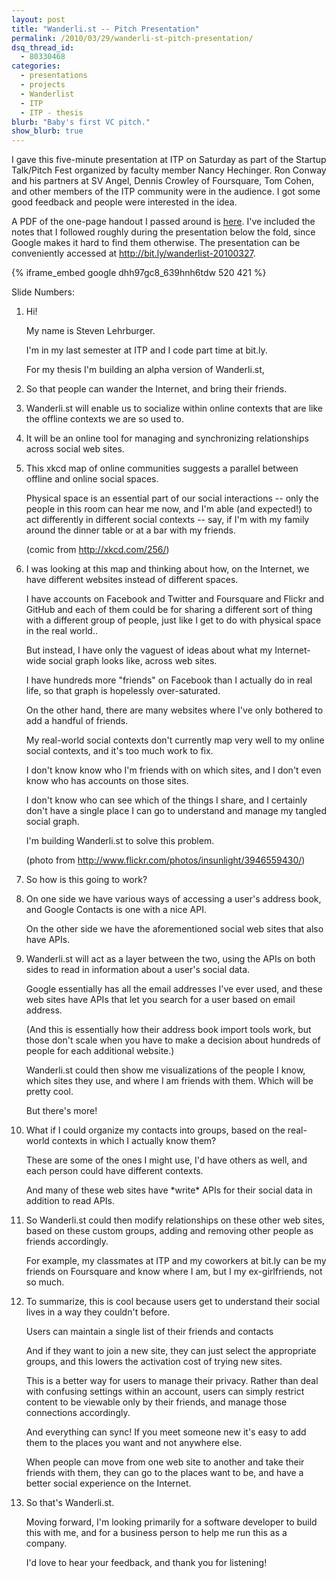 ```yaml
---
layout: post
title: "Wanderli.st -- Pitch Presentation"
permalink: /2010/03/29/wanderli-st-pitch-presentation/
dsq_thread_id:
  - 80330468
categories:
  - presentations
  - projects
  - Wanderlist
  - ITP
  - ITP - thesis
blurb: "Baby's first VC pitch."
show_blurb: true
---
```

I gave this five-minute presentation at ITP on Saturday as part of the Startup Talk/Pitch Fest organized by faculty member Nancy Hechinger. Ron Conway and his partners at SV Angel, Dennis Crowley of Foursquare, Tom Cohen, and other members of the ITP community were in the audience. I got some good feedback and people were interested in the idea.

A PDF of the one-page handout I passed around is [here][1]. I've included the notes that I followed roughly during the presentation below the fold, since Google makes it hard to find them otherwise. The presentation can be conveniently accessed at <http://bit.ly/wanderlist-20100327>.

{% iframe_embed google dhh97gc8_639hnh6tdw 520 421 %}
  
Slide Numbers:

1.  Hi!
    
    My name is Steven Lehrburger.
    
    I'm in my last semester at ITP and I code part time at bit.ly.
    
    For my thesis I'm building an alpha version of Wanderli.st,

2.  So that people can wander the Internet, and bring their friends.

3. Wanderli.st will enable us to socialize within online contexts that are like the offline contexts we are so used to.

4. It will be an online tool for managing and synchronizing relationships across social web sites.

5. This xkcd map of online communities suggests a parallel between offline and online social spaces.
   
   Physical space is an essential part of our social interactions -- only the people in this room can hear me now, and I'm able (and expected!) to act differently in different social contexts -- say, if I'm with my family around the dinner table or at a bar with my friends.
   
   (comic from http://xkcd.com/256/)

6. I was looking at this map and thinking about how, on the Internet, we have different websites instead of different spaces.
   
   I have accounts on Facebook and Twitter and Foursquare and Flickr and GitHub and each of them could be for sharing a different sort of thing with a different group of people, just like I get to do with physical space in the real world..
   
   But instead, I have only the vaguest of ideas about what my Internet-wide social graph looks like, across web sites.
   
   I have hundreds more "friends" on Facebook than I actually do in real life, so that graph is hopelessly over-saturated.
   
   On the other hand, there are many websites where I've only bothered to add a handful of friends.
   
   My real-world social contexts don't currently map very well to my online social contexts, and it's too much work to fix.
   
   I don't know know who I'm friends with on which sites, and I don't even know who has accounts on those sites.
   
   I don't know who can see which of the things I share, and I certainly don't have a single place I can go to understand and manage my tangled social graph.
   
   I'm building Wanderli.st to solve this problem.
    
   (photo from http://www.flickr.com/photos/insunlight/3946559430/)

7. So how is this going to work?

8. On one side we have various ways of accessing a user's address book, and Google Contacts is one with a nice API.
   
   On the other side we have the aforementioned social web sites that also have APIs.

9. Wanderli.st will act as a layer between the two, using the APIs on both sides to read in information about a user's social data.
   
   Google essentially has all the email addresses I've ever used, and these web sites have APIs that let you search for a user based on email address.
   
   (And this is essentially how their address book import tools work, but those don't scale when you have to make a decision about hundreds of people for each additional website.)
   
   Wanderli.st could then show me visualizations of the people I know, which sites they use, and where I am friends with them. Which will be pretty cool.

   But there's more!
            
10. What if I could organize my contacts into groups, based on the real-world contexts in which I actually know them?
    
    These are some of the ones I might use, I'd have others as well, and each person could have different contexts.
    
    And many of these web sites have \*write\* APIs for their social data in addition to read APIs.

11. So Wanderli.st could then modify relationships on these other web sites, based on these custom groups, adding and removing other people as friends accordingly.
    
    For example, my classmates at ITP and my coworkers at bit.ly can be my friends on Foursquare and know where I am, but I my ex-girlfriends, not so much.

12. To summarize, this is cool because users get to understand their social lives in a way they couldn't before.
    
    Users can maintain a single list of their friends and contacts
    
    And if they want to join a new site, they can just select the appropriate groups, and this lowers the activation cost of trying new sites.
    
    This is a better way for users to manage their privacy. Rather than deal with confusing settings within an account, users can simply restrict content to be viewable only by their friends, and manage those connections accordingly.
    
    And everything can sync! If you meet someone new it's easy to add them to the places you want and not anywhere else.
                        
    When people can move from one web site to another and take their friends with them, they can go to the places want to be, and have a better social experience on the Internet.

13. So that's Wanderli.st.
    
    Moving forward, I'm looking primarily for a software developer to build this with me, and for a business person to help me run this as a company.
    
    I'd love to hear your feedback, and thank you for listening!

 [1]: /projects/thesis/wanderlist_pitch_web.pdf
